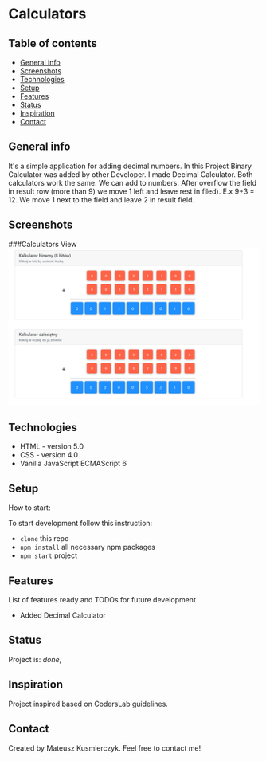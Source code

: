 # Calculators

## Table of contents
* [General info](#general-info)
* [Screenshots](#screenshots)
* [Technologies](#technologies)
* [Setup](#setup)
* [Features](#features)
* [Status](#status)
* [Inspiration](#inspiration)
* [Contact](#contact)

## General info
It's a simple application for adding decimal numbers. In this Project Binary
Calculator was added by other Developer. I made Decimal Calculator. 
 Both calculators work the same. We can add to numbers. After overflow the field in result row
 (more than 9) we move 1 left and leave rest in filed). E.x 9+3 = 12. 
 We move 1 next to the field and leave 2 in result field.

## Screenshots
###Calculators View
![ Calculators View ](./images/calculators.png)


## Technologies
* HTML - version 5.0
* CSS - version 4.0
* Vanilla JavaScript ECMAScript 6

## Setup
How to start:

To start development follow this instruction:

* `clone` this repo
* `npm install` all necessary npm packages
* `npm start` project


## Features
List of features ready and TODOs for future development
* Added Decimal Calculator

## Status
Project is: _done_, 

## Inspiration
Project inspired based on CodersLab guidelines. 

## Contact
Created by Mateusz Kusmierczyk. Feel free to contact me!


